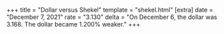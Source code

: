 +++
title = "Dollar versus Shekel"
template = "shekel.html"
[extra]
date = "December  7, 2021"
rate = "3.130"
delta = "On December  6, the dollar was 3.168. The dollar became 1.200% weaker."
+++

